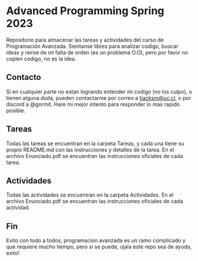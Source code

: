 # Advanced Programming Spring 2023

Repositorio para almacenar las tareas y actividades del curso de Programación Avanzada.
Sientanse libres para analizar codigo, buscar ideas y reirse de mi falta de orden (es un problema O.O), pero por favor no copien codigo, no es la idea.

## Contacto
Si en cualquier parte no estan logrando entender mi codigo (no los culpo), o tienen alguna duda, pueden contactarme por correo a tjacksm@uc.cl, o por discord a @gormit. Hare mi mejor intento para responder lo mas rapido posible.

## Tareas
Todas las tareas se encuentran en la carpeta Tareas, y cada una tiene su propio README.md con las instrucciones y detalles de la tarea. En el archivo Enunciado.pdf se encuentran las instrucciones oficiales de cada tarea.

## Actividades
Todas las actividades se encuentran en la carpeta Actividades. En el archivo Enunciado.pdf se encuentran las instrucciones oficiales de cada actividad.

## Fin
Exito con todo a todos, programacion avanzada es un ramo complicado y que requiere mucho tiempo, pero si se puede, ojala este repo sea de ayuda, exito!
```
